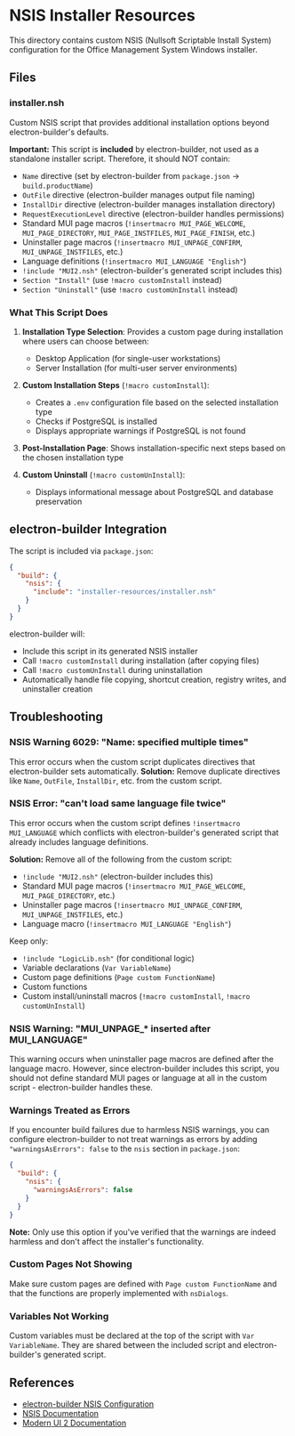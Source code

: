 # NSIS Installer Resources

This directory contains custom NSIS (Nullsoft Scriptable Install System) configuration for the Office Management System Windows installer.

## Files

### installer.nsh

Custom NSIS script that provides additional installation options beyond electron-builder's defaults.

**Important:** This script is **included** by electron-builder, not used as a standalone installer script. Therefore, it should NOT contain:

- `Name` directive (set by electron-builder from `package.json` → `build.productName`)
- `OutFile` directive (electron-builder manages output file naming)
- `InstallDir` directive (electron-builder manages installation directory)
- `RequestExecutionLevel` directive (electron-builder handles permissions)
- Standard MUI page macros (`!insertmacro MUI_PAGE_WELCOME`, `MUI_PAGE_DIRECTORY`, `MUI_PAGE_INSTFILES`, `MUI_PAGE_FINISH`, etc.)
- Uninstaller page macros (`!insertmacro MUI_UNPAGE_CONFIRM`, `MUI_UNPAGE_INSTFILES`, etc.)
- Language definitions (`!insertmacro MUI_LANGUAGE "English"`)
- `!include "MUI2.nsh"` (electron-builder's generated script includes this)
- `Section "Install"` (use `!macro customInstall` instead)
- `Section "Uninstall"` (use `!macro customUnInstall` instead)

### What This Script Does

1. **Installation Type Selection**: Provides a custom page during installation where users can choose between:
   - Desktop Application (for single-user workstations)
   - Server Installation (for multi-user server environments)

2. **Custom Installation Steps** (`!macro customInstall`):
   - Creates a `.env` configuration file based on the selected installation type
   - Checks if PostgreSQL is installed
   - Displays appropriate warnings if PostgreSQL is not found

3. **Post-Installation Page**: Shows installation-specific next steps based on the chosen installation type

4. **Custom Uninstall** (`!macro customUnInstall`):
   - Displays informational message about PostgreSQL and database preservation

## electron-builder Integration

The script is included via `package.json`:

```json
{
  "build": {
    "nsis": {
      "include": "installer-resources/installer.nsh"
    }
  }
}
```

electron-builder will:
- Include this script in its generated NSIS installer
- Call `!macro customInstall` during installation (after copying files)
- Call `!macro customUnInstall` during uninstallation
- Automatically handle file copying, shortcut creation, registry writes, and uninstaller creation

## Troubleshooting

### NSIS Warning 6029: "Name: specified multiple times"

This error occurs when the custom script duplicates directives that electron-builder sets automatically. **Solution:** Remove duplicate directives like `Name`, `OutFile`, `InstallDir`, etc. from the custom script.

### NSIS Error: "can't load same language file twice"

This error occurs when the custom script defines `!insertmacro MUI_LANGUAGE` which conflicts with electron-builder's generated script that already includes language definitions.

**Solution:** Remove all of the following from the custom script:
- `!include "MUI2.nsh"` (electron-builder includes this)
- Standard MUI page macros (`!insertmacro MUI_PAGE_WELCOME`, `MUI_PAGE_DIRECTORY`, etc.)
- Uninstaller page macros (`!insertmacro MUI_UNPAGE_CONFIRM`, `MUI_UNPAGE_INSTFILES`, etc.)
- Language macro (`!insertmacro MUI_LANGUAGE "English"`)

Keep only:
- `!include "LogicLib.nsh"` (for conditional logic)
- Variable declarations (`Var VariableName`)
- Custom page definitions (`Page custom FunctionName`)
- Custom functions
- Custom install/uninstall macros (`!macro customInstall`, `!macro customUnInstall`)

### NSIS Warning: "MUI_UNPAGE_* inserted after MUI_LANGUAGE"

This warning occurs when uninstaller page macros are defined after the language macro. However, since electron-builder includes this script, you should not define standard MUI pages or language at all in the custom script - electron-builder handles these.

### Warnings Treated as Errors

If you encounter build failures due to harmless NSIS warnings, you can configure electron-builder to not treat warnings as errors by adding `"warningsAsErrors": false` to the `nsis` section in `package.json`:

```json
{
  "build": {
    "nsis": {
      "warningsAsErrors": false
    }
  }
}
```

**Note:** Only use this option if you've verified that the warnings are indeed harmless and don't affect the installer's functionality.

### Custom Pages Not Showing

Make sure custom pages are defined with `Page custom FunctionName` and that the functions are properly implemented with `nsDialogs`.

### Variables Not Working

Custom variables must be declared at the top of the script with `Var VariableName`. They are shared between the included script and electron-builder's generated script.

## References

- [electron-builder NSIS Configuration](https://www.electron.build/configuration/nsis)
- [NSIS Documentation](https://nsis.sourceforge.io/Docs/)
- [Modern UI 2 Documentation](https://nsis.sourceforge.io/Docs/Modern%20UI%202/Readme.html)
